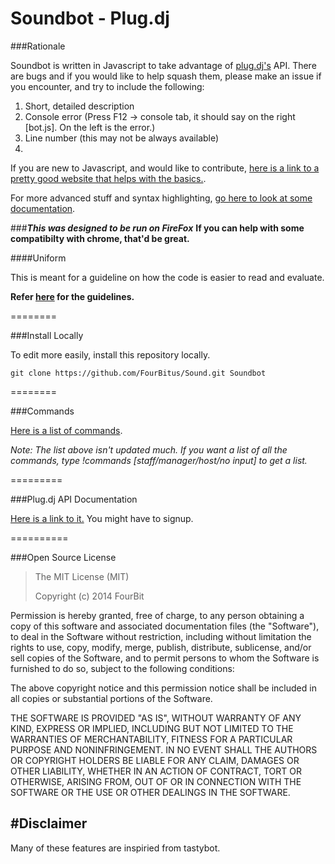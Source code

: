 Soundbot - Plug.dj
======

###Rationale

Soundbot is written in Javascript to take advantage of [plug.dj's](http://plug.dj) API.
There are bugs and if you would like to help squash them, please make an issue if you encounter, and try to include the following:

1. Short, detailed description
2. Console error (Press F12 -> console tab, it should say on the right [bot.js]. On the left is the error.)
3. Line number (this may not be always available)
4. 

If you are new to Javascript, and would like to contribute, [here is a link to a pretty good website that helps with the basics.](http://codecademy.com). 

For more advanced stuff and syntax highlighting, [go here to look at some documentation](https://developer.mozilla.org/en-US/docs/Web/JavaScript/Reference).

###__*This was designed to be run on FireFox*__
__If you can help with some compatibilty with chrome, that'd be great.__

####Uniform

This is meant for a guideline on how the code is easier to read and evaluate.

__Refer [here](https://github.com/FourBitus/Sound/wiki/Code-Submissions) for the guidelines.__

========

###Install Locally

To edit more easily, install this repository locally.

```
git clone https://github.com/FourBitus/Sound.git Soundbot
```

========

###Commands

[Here is a list of commands](https://github.com/FourBitus/Sound/wiki/Commands).

*Note: The list above isn't updated much. If you want a list of all the commands, type !commands [staff/manager/host/no input] to get a list.*

=========

###Plug.dj API Documentation

[Here is a link to it.](http://support.plug.dj/hc/en-us/sections/200353347-Front-End-API) You might have to signup.

==========

###Open Source License

> The MIT License (MIT)
>
>Copyright (c) 2014 FourBit
>
Permission is hereby granted, free of charge, to any person obtaining a copy
of this software and associated documentation files (the "Software"), to deal
in the Software without restriction, including without limitation the rights
to use, copy, modify, merge, publish, distribute, sublicense, and/or sell
copies of the Software, and to permit persons to whom the Software is
furnished to do so, subject to the following conditions:
>
The above copyright notice and this permission notice shall be included in all
copies or substantial portions of the Software.
>
THE SOFTWARE IS PROVIDED "AS IS", WITHOUT WARRANTY OF ANY KIND, EXPRESS OR
IMPLIED, INCLUDING BUT NOT LIMITED TO THE WARRANTIES OF MERCHANTABILITY,
FITNESS FOR A PARTICULAR PURPOSE AND NONINFRINGEMENT. IN NO EVENT SHALL THE
AUTHORS OR COPYRIGHT HOLDERS BE LIABLE FOR ANY CLAIM, DAMAGES OR OTHER
LIABILITY, WHETHER IN AN ACTION OF CONTRACT, TORT OR OTHERWISE, ARISING FROM,
OUT OF OR IN CONNECTION WITH THE SOFTWARE OR THE USE OR OTHER DEALINGS IN THE
SOFTWARE.

#Disclaimer
--------
Many of these features are inspiried from tastybot.

